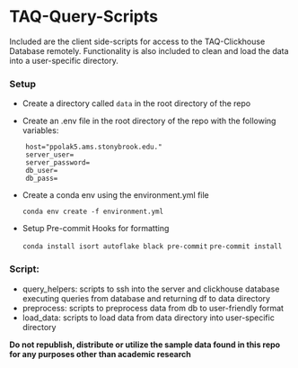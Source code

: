 # TAQ-Query-Scripts
Included are the client side-scripts for access to the TAQ-Clickhouse Database remotely. Functionality is also included to clean and load the data into a user-specific directory.

### Setup

- Create a directory called `data` in the root directory of the repo

- Create an .env file in the root directory of the repo with the following variables:

```
    host="ppolak5.ams.stonybrook.edu."
    server_user= 
    server_password= 
    db_user= 
    db_pass=
```

- Create a conda env using the environment.yml file

    `conda env create -f environment.yml`

- Setup Pre-commit Hooks for formatting

    `conda install isort autoflake black pre-commit`
    `pre-commit install`

### Script:
- query_helpers: scripts to ssh into the server and clickhouse database executing queries from database and returning df to data directory
- preprocess: scripts to preprocess data from db to user-friendly format
- load_data: scripts to load data from data directory into user-specific directory
        
**Do not republish, distribute or utilize the sample data found in this repo for any purposes other than academic research**
